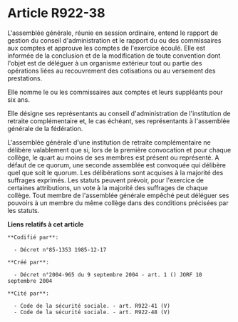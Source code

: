 # Article R922-38

L'assemblée générale, réunie en session ordinaire, entend le rapport de gestion du conseil d'administration et le rapport du
ou des commissaires aux comptes et approuve les comptes de l'exercice écoulé. Elle est informée de la conclusion et de la
modification de toute convention dont l'objet est de déléguer à un organisme extérieur tout ou partie des opérations liées au
recouvrement des cotisations ou au versement des prestations.

Elle nomme le ou les commissaires aux comptes et leurs suppléants pour six ans.

Elle désigne ses représentants au conseil d'administration de l'institution de retraite complémentaire et, le cas échéant,
ses représentants à l'assemblée générale de la fédération.

L'assemblée générale d'une institution de retraite complémentaire ne délibère valablement que si, lors de la première
convocation et pour chaque collège, le quart au moins de ses membres est présent ou représenté. A défaut de ce quorum, une
seconde assemblée est convoquée qui délibère quel que soit le quorum. Les délibérations sont acquises à la majorité des
suffrages exprimés. Les statuts peuvent prévoir, pour l'exercice de certaines attributions, un vote à la majorité des
suffrages de chaque collège. Tout membre de l'assemblée générale empêché peut déléguer ses pouvoirs à un membre du même
collège dans des conditions précisées par les statuts.

**Liens relatifs à cet article**

	**Codifié par**:

	  - Décret n°85-1353 1985-12-17

	**Créé par**:

	  - Décret n°2004-965 du 9 septembre 2004 - art. 1 () JORF 10 septembre 2004

	**Cité par**:

	  - Code de la sécurité sociale. - art. R922-41 (V)
	  - Code de la sécurité sociale. - art. R922-48 (V)
